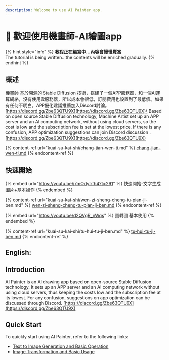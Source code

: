 ```yaml
---
description: Welcome to use AI Painter app.
---
```


# 👋 歡迎使用機畫師-AI繪圖app

{% hint style="info" %}
**教程正在編寫中...內容會慢慢豐富** \
The tutorial is being written...the contents will be enriched gradually.
{% endhint %}

## 概述

機畫師 基於開源的 Stable Diffusion 技術，搭建了一個APP服務器，和一個AI運算網絡，沒有使用雲服務器，所以成本會很低，訂閱費用也設置到了最低價。如果有任何不明白，APP優化建議推薦加入Discord討論。[https://discord.gg/Zbe63QTU9X](https://discord.gg/Zbe63QTU9X)\
Based on open source Stable Diffusion technology, Machine Artist set up an APP server and an AI computing network, without using cloud servers, so the cost is low and the subscription fee is set at the lowest price. If there is any confusion, APP optimization suggestions can join Discord discussion . [https://discord.gg/Zbe63QTU9X](https://discord.gg/Zbe63QTU9X)

{% content-ref url="kuai-su-kai-shi/chang-jian-wen-ti.md" %}
[chang-jian-wen-ti.md](kuai-su-kai-shi/chang-jian-wen-ti.md)
{% endcontent-ref %}

## 快速開始

{% embed url="https://youtu.be/j7mOdyIrfh4?t=291" %}
快速開始-文字生成圖片+基本操作
{% endembed %}

{% content-ref url="kuai-su-kai-shi/wen-zi-sheng-cheng-tu-pian-ji-ben.md" %}
[wen-zi-sheng-cheng-tu-pian-ji-ben.md](kuai-su-kai-shi/wen-zi-sheng-cheng-tu-pian-ji-ben.md)
{% endcontent-ref %}

{% embed url="https://youtu.be/d2QVgR_nWqs" %}
圖轉圖 基本使用
{% endembed %}

{% content-ref url="kuai-su-kai-shi/tu-hui-tu-ji-ben.md" %}
[tu-hui-tu-ji-ben.md](kuai-su-kai-shi/tu-hui-tu-ji-ben.md)
{% endcontent-ref %}

## English: 

## Introduction

AI Painter is an AI drawing app based on open-source Stable Diffusion technology. It sets up an APP server and an AI computing network without using cloud servers, thus keeping the costs low and the subscription fee at its lowest. For any confusion, suggestions on app optimization can be discussed through Discord. [https://discord.gg/Zbe63QTU9X](https://discord.gg/Zbe63QTU9X)

## Quick Start

To quickly start using AI Painter, refer to the following links:

- [Text to Image Generation and Basic Operation](kuai-su-kai-shi/wen-zi-sheng-cheng-tu-pian-ji-ben.md)
- [Image Transformation and Basic Usage](kuai-su-kai-shi/tu-hui-tu-ji-ben.md)